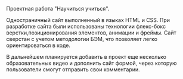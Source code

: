 Проектная работа "Научиться учиться".

Одностраничный сайт выполненный в языках HTML и CSS.
При разработке сайта были использованы технологии флекс-бокс верстки,позиционирования элементов,
анимации и фреймы. Сайт сверстан с учетом методологии БЭМ, что позволяет легко
ориентироваться в коде.

В дальнейшем планируется добавить в проект еще несколько образовательных видео и
дополнить сайт формой, через которую пользователи смогут отправить свои комментарии.

